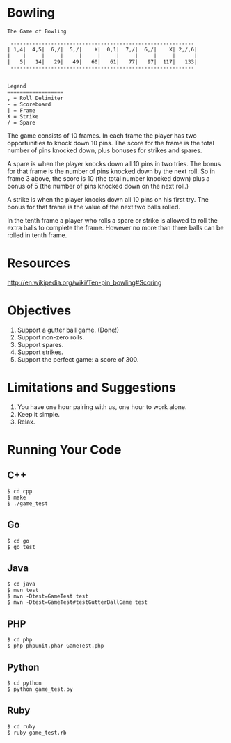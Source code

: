 # Bowling

```
The Game of Bowling

 -----------------------------------------------------------
| 1,4|  4,5|  6,/|  5,/|    X|  0,1|  7,/|  6,/|    X| 2,/,6|
|    |     |     |     |     |     |     |     |     |      |
|   5|   14|   29|   49|   60|   61|   77|   97|  117|   133|
 -----------------------------------------------------------


Legend
==================
, = Roll Delimiter
- = Scoreboard
| = Frame
X = Strike
/ = Spare
```

The game consists of 10 frames. In each frame the player has two opportunities
to knock down 10 pins. The score for the frame is the total number of pins
knocked down, plus bonuses for strikes and spares.

A spare is when the player knocks down all 10 pins in two tries. The bonus for
that frame is the number of pins knocked down by the next roll. So in frame 3
above, the score is 10 (the total number knocked down) plus a bonus of 5 (the
number of pins knocked down on the next roll.)

A strike is when the player knocks down all 10 pins on his first try. The bonus
for that frame is the value of the next two balls rolled.

In the tenth frame a player who rolls a spare or strike is allowed to roll the
extra balls to complete the frame. However no more than three balls can be
rolled in tenth frame.


# Resources

http://en.wikipedia.org/wiki/Ten-pin_bowling#Scoring


# Objectives

1. Support a gutter ball game. (Done!)
2. Support non-zero rolls.
3. Support spares.
4. Support strikes.
5. Support the perfect game: a score of 300.


# Limitations and Suggestions

1. You have one hour pairing with us, one hour to work alone.
2. Keep it simple.
3. Relax.


# Running Your Code

## C++

```
$ cd cpp
$ make
$ ./game_test
```

## Go

```
$ cd go
$ go test
```

## Java

```
$ cd java
$ mvn test
$ mvn -Dtest=GameTest test
$ mvn -Dtest=GameTest#testGutterBallGame test
```

## PHP

```
$ cd php
$ php phpunit.phar GameTest.php
```

## Python

```
$ cd python
$ python game_test.py
```

## Ruby

```
$ cd ruby
$ ruby game_test.rb
```
